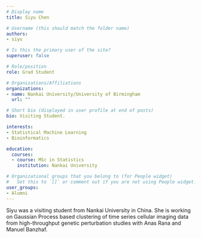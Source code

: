 ```yaml
---
# Display name
title: Siyu Chen

# Username (this should match the folder name)
authors:
- siyu

# Is this the primary user of the site?
superuser: false

# Role/position
role: Grad Student

# Organizations/Affiliations
organizations:
- name: Nankai University/University of Birmingham
  url: ""

# Short bio (displayed in user profile at end of posts)
bio: Visiting Student.

interests:
- Statistical Machine Learning
- Bioinformatics

education:
  courses:
  - course: MSc in Statistics
    institution: Nankai University

# Organizational groups that you belong to (for People widget)
#   Set this to `[]` or comment out if you are not using People widget.
user_groups:
- Alumni
---
```


Siyu was a visiting student from Nankai University in China. She is working on Gaussian Process based clustering of time series cellular imaging data from high-throughput genetic perturbation studies with Anas Rana and Manuel Banzhaf.
